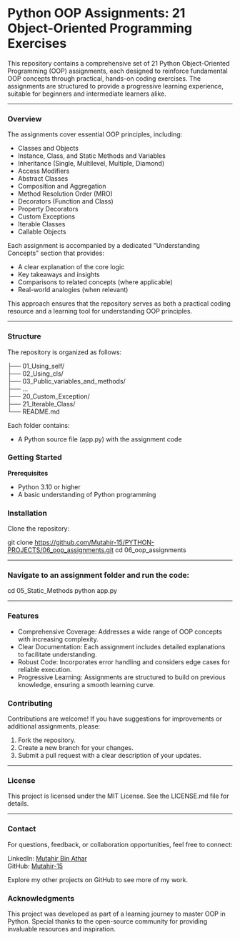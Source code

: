 # Python OOP Assignments: 21 Object-Oriented Programming Exercises
This repository contains a comprehensive set of 21 Python Object-Oriented Programming (OOP) assignments, each designed to reinforce fundamental OOP concepts through practical, hands-on coding exercises. The assignments are structured to provide a progressive learning experience, suitable for beginners and intermediate learners alike.

---

### Overview
The assignments cover essential OOP principles, including:
- Classes and Objects
- Instance, Class, and Static Methods and Variables
- Inheritance (Single, Multilevel, Multiple, Diamond)
- Access Modifiers
- Abstract Classes
- Composition and Aggregation
- Method Resolution Order (MRO)
- Decorators (Function and Class)
- Property Decorators
- Custom Exceptions
- Iterable Classes
- Callable Objects

Each assignment is accompanied by a dedicated "Understanding Concepts" section that provides:
- A clear explanation of the core logic
- Key takeaways and insights
- Comparisons to related concepts (where applicable)
- Real-world analogies (when relevant)

This approach ensures that the repository serves as both a practical coding resource and a learning tool for understanding OOP principles.

---

### Structure
The repository is organized as follows:<br>

├── 01_Using_self/<br>
├── 02_Using_cls/<br>
├── 03_Public_variables_and_methods/<br>
├── ...<br>
├── 20_Custom_Exception/<br>
├── 21_Iterable_Class/<br>
└── README.md<br>

Each folder contains:
- A Python source file (app.py) with the assignment code

### Getting Started
**Prerequisites**

- Python 3.10 or higher
- A basic understanding of Python programming

### Installation
Clone the repository:

git clone https://github.com/Mutahir-15/PYTHON-PROJECTS/06_oop_assignments.git
cd 06_oop_assignments

---

### Navigate to an assignment folder and run the code:
cd 05_Static_Methods
python app.py


---


### Features

- Comprehensive Coverage: Addresses a wide range of OOP concepts with increasing complexity.
- Clear Documentation: Each assignment includes detailed explanations to facilitate understanding.
- Robust Code: Incorporates error handling and considers edge cases for reliable execution.
- Progressive Learning: Assignments are structured to build on previous knowledge, ensuring a smooth learning curve.


### Contributing
Contributions are welcome! If you have suggestions for improvements or additional assignments, please:
1. Fork the repository.
2. Create a new branch for your changes.
3. Submit a pull request with a clear description of your updates.

---

### License
This project is licensed under the MIT License. See the LICENSE.md file for details.

---

### Contact
For questions, feedback, or collaboration opportunities, feel free to connect:

LinkedIn: [Mutahir Bin Athar](https://www.linkedin.com/in/mutahir-bin-athar-516b15257/)<br>
GitHub: [Mutahir-15](https://github.com/Mutahir-15)

Explore my other projects on GitHub to see more of my work.

### Acknowledgments
This project was developed as part of a learning journey to master OOP in Python. Special thanks to the open-source community for providing invaluable resources and inspiration.
